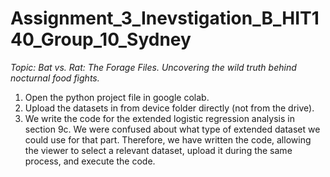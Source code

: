 # Assignment_3_Inevstigation_B_HIT140_Group_10_Sydney
_Topic: Bat vs. Rat: The Forage Files.  Uncovering the wild truth behind nocturnal food fights._
1. Open the python project file in google colab.
2. Upload the datasets in from device folder directly (not from the drive).
3. We write the code for the extended logistic regression analysis in section 9c. We were confused about what type of extended dataset we could use for that part. Therefore, we have written the code, allowing the viewer to select a relevant dataset, upload it during the same process, and execute the code.

